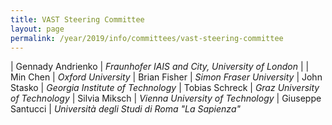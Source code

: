 ```yaml
---
title: VAST Steering Committee
layout: page
permalink: /year/2019/info/committees/vast-steering-committee
---
```


| Gennady Andrienko | *Fraunhofer IAIS and City, University of London* |
| Min Chen	| *Oxford University*
| Brian Fisher	| *Simon Fraser University*
| John Stasko	| *Georgia Institute of Technology*
| Tobias Schreck	| *Graz University of Technology*
| Silvia Miksch	| *Vienna University of Technology*
| Giuseppe Santucci	| *Università degli Studi di Roma "La Sapienza"*

